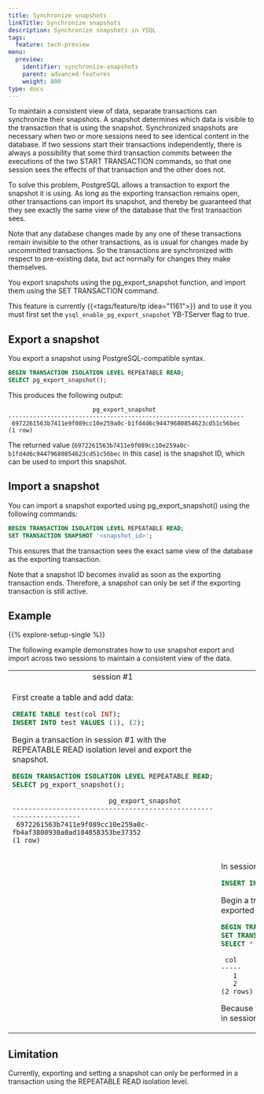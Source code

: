 ```yaml
---
title: Synchronize snapshots
linkTitle: Synchronize snapshots
description: Synchronize snapshots in YSQL
tags:
  feature: tech-preview
menu:
  preview:
    identifier: synchronize-snapshots
    parent: advanced-features
    weight: 800
type: docs
---
```


To maintain a consistent view of data, separate transactions can synchronize their snapshots. A snapshot determines which data is visible to the transaction that is using the snapshot. Synchronized snapshots are necessary when two or more sessions need to see identical content in the database. If two sessions start their transactions independently, there is always a possibility that some third transaction commits between the executions of the two START TRANSACTION commands, so that one session sees the effects of that transaction and the other does not.

To solve this problem, PostgreSQL allows a transaction to export the snapshot it is using. As long as the exporting transaction remains open, other transactions can import its snapshot, and thereby be guaranteed that they see exactly the same view of the database that the first transaction sees.

Note that any database changes made by any one of these transactions remain invisible to the other transactions, as is usual for changes made by uncommitted transactions. So the transactions are synchronized with respect to pre-existing data, but act normally for changes they make themselves.

You export snapshots using the pg_export_snapshot function, and import them using the SET TRANSACTION command.

This feature is currently {{<tags/feature/tp idea="1161">}} and to use it you must first set the `ysql_enable_pg_export_snapshot` YB-TServer flag to true.

## Export a snapshot

You export a snapshot using PostgreSQL-compatible syntax.

```sql
BEGIN TRANSACTION ISOLATION LEVEL REPEATABLE READ;
SELECT pg_export_snapshot();
```

This produces the following output:

```output
                        pg_export_snapshot
-------------------------------------------------------------------
 6972261563b7411e9f089cc10e259a0c-b1fd4d6c94479680854623cd51c56bec
(1 row)
```

The returned value (`6972261563b7411e9f089cc10e259a0c-b1fd4d6c94479680854623cd51c56bec` in this case) is the snapshot ID, which can be used to import this snapshot.

## Import a snapshot

You can import a snapshot exported using pg_export_snapshot() using the following commands:

```sql
BEGIN TRANSACTION ISOLATION LEVEL REPEATABLE READ;
SET TRANSACTION SNAPSHOT '<snapshot_id>';
```

This ensures that the transaction sees the exact same view of the database as the exporting transaction.

Note that a snapshot ID becomes invalid as soon as the exporting transaction ends. Therefore, a snapshot can only be set if the exporting transaction is still active.

## Example

{{% explore-setup-single %}}

The following example demonstrates how to use snapshot export and import across two sessions to maintain a consistent view of the data.

<table>
  <tr>
   <td style="text-align:center;">session #1</td>
   <td style="text-align:center;">session #2</td>
  </tr>

  <tr>
    <td>

First create a table and add data:

```sql
CREATE TABLE test(col INT);
INSERT INTO test VALUES (1), (2);
```

Begin a transaction in session #1 with the REPEATABLE READ isolation level and export the snapshot.

```sql
BEGIN TRANSACTION ISOLATION LEVEL REPEATABLE READ;
SELECT pg_export_snapshot();
```

```output
                        pg_export_snapshot
-------------------------------------------------------------------
 6972261563b7411e9f089cc10e259a0c-fb4af3800930a0ad184858353be37352
(1 row)
```

</td>
    <td>
    </td>
  </tr>

  <tr>
    <td>
    </td>
    <td>

In session #2, insert a new row into the table:

```sql
INSERT INTO test VALUES (3);
```

Begin a transaction in session #2 with the REPEATABLE READ isolation level, import the previously exported snapshot, and query the table.

```sql
BEGIN TRANSACTION ISOLATION LEVEL REPEATABLE READ;
SET TRANSACTION SNAPSHOT '6972261563b7411e9f089cc10e259a0c-fb4af3800930a0ad184858353be37352';
SELECT * FROM test;
```

```output
 col
-----
   1
   2
(2 rows)
```

Because this transaction is using the exported snapshot, it does not see the row inserted previously in session #2.

</td>
    <td>
    </td>
  </tr>

</table>

## Limitation

Currently, exporting and setting a snapshot can only be performed in a transaction using the REPEATABLE READ isolation level.

